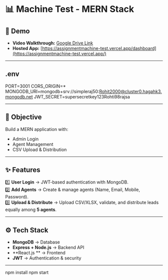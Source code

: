 # 📊 Machine Test - MERN Stack

## 🎥 Demo
- **Video Walkthrough:** [Google Drive Link](https://drive.google.com/your-demo-link-here)  
- **Hosted App:** [https://assignmentmachine-test.vercel.app/dashboard](https://assignmentmachine-test.vercel.app/)  

---

## .env 
PORT=3001
CORS_ORIGIN=*
MONGODB_URI=mongodb+srv://simpleraj50:Rohit2000@cluster0.hagahk3.mongodb.net 
JWT_SECRET=supersecretkey123Rohti98rajsa

---

## 🚀 Objective
Build a MERN application with:
- Admin Login  
- Agent Management  
- CSV Upload & Distribution  

---

## ✨ Features
1️⃣ **User Login** → JWT-based authentication with MongoDB.  
2️⃣ **Add Agents** → Create & manage agents (Name, Email, Mobile, Password).  
3️⃣ **Upload & Distribute** → Upload CSV/XLSX, validate, and distribute leads equally among **5 agents**.  

---

## ⚙️ Tech Stack
- **MongoDB** → Database  
- **Express + Node.js** → Backend API  
- **React.js ** → Frontend  
- **JWT** → Authentication & security  

---

npm install
npm start
